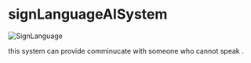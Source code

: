 # signLanguageAISystem

![SignLanguage](https://github.com/bedirhantuncer/signLanguageAISystem/assets/65602031/1708807b-a470-48f5-a417-d24147f0e3ba)


this system can provide comminucate with someone who cannot speak .
